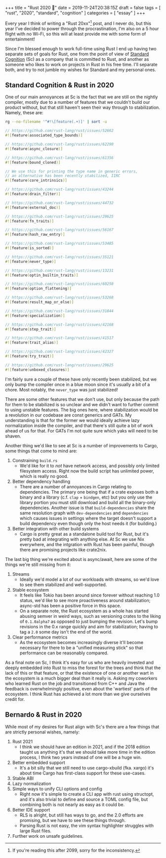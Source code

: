 +++
title = "Rust 2020 🦀"
date = 2019-11-24T20:38:15Z
draft = false
tags = [ "rust", "2020", "standard", "cognition" ]
categories = [ "essay" ]
+++

Every year I think of writing a "Rust 20xx"[^1] post, and I never do, but this
year I've decided to power through the procrastination, I'm also on a 5 hour
flight with no Wi-Fi, so this will at least provide me with some form of
entertainment!

Since I'm blessed enough to work full-time using Rust I end up having two
separate sets of goals for Rust, one from the point of view of [Standard
Cognition][stcg] (Sc) as a company that is committed to Rust, and another as
someone who likes to work on projects in Rust in his free time. I'll separate
both, and try to not jumble my wishes for Standard and my personal ones.

## Standard Cognition & Rust in 2020

One of our main annoyances at Sc is the fact that we are still on the nightly
compiler, mostly due to a number of features that we couldn't build our
product without, but that still haven't seen their way through to
stabilization. Namely, these are:

```Bash
rg --no-filename '^#!\[feature(.+)]' | sort -u
```

```Rust
// https://github.com/rust-lang/rust/issues/52662
#![feature(associated_type_bounds)]

// https://github.com/rust-lang/rust/issues/62290
#![feature(async_closure)]

// https://github.com/rust-lang/rust/issues/61356
#![feature(bound_cloned)]

// We use this for printing the type name in generic errors,
// an alternative has been recently stabilized, IIRC
#![feature(core_intrinsics)]

// https://github.com/rust-lang/rust/issues/43244
#![feature(drain_filter)]

// https://github.com/rust-lang/rust/issues/44732
#![feature(external_doc)]

// https://github.com/rust-lang/rust/issues/29625
#![feature(fn_traits)]

// https://github.com/rust-lang/rust/issues/56167
#![feature(hash_raw_entry)]

// https://github.com/rust-lang/rust/issues/53485
#![feature(is_sorted)]

// https://github.com/rust-lang/rust/issues/35121
#![feature(never_type)]

// https://github.com/rust-lang/rust/issues/13231
#![feature(optin_builtin_traits)]

// https://github.com/rust-lang/rust/issues/60258
#![feature(option_flattening)]

// https://github.com/rust-lang/rust/issues/53268
#![feature(result_map_or_else)]

// https://github.com/rust-lang/rust/issues/31844
#![feature(specialization)]

// https://github.com/rust-lang/rust/issues/42168
#![feature(step_trait)]

// https://github.com/rust-lang/rust/issues/41517
#![feature(trait_alias)]

// https://github.com/rust-lang/rust/issues/42327
#![feature(try_trait)]

// https://github.com/rust-lang/rust/issues/29625
#![feature(unboxed_closures)]
```

I'm fairly sure a couple of these have only recently been stabilized, but we
only bump the compiler once in a blue moon since it's usually a bit of a
chore. Most notably,  the `never_type` was just stabilized!

There are some other features that we don't use, but only because the path for
them to be stabilized is so unclear and we didn't want to further commit to
using unstable features. The big ones here, where stabilization would be a
revolution in our codebase are const generics and GATs. My understanding is
that for the former we would ideally achieve lazy normalization inside the
compiler, and that there's still quite a bit of work ahead of us for that. For
GATs I'm not quite sure which yaks will need to be shaven.

Another thing we'd like to see at Sc is a number of improvements to Cargo,
some things that come to mind are:

1. Constraining `build.rs`
   - We'd like for it to _not_ have network access, and possibly only
       limited filesystem access. Right now the build script has unlimited
       power, which is really no good.
1. Better dependency handling
   - There are a number of annoyances in Cargo relating to
       dependencies. The primary one being that if a crate exposes both a
       binary and a library (c.f. `clap` + `bindgen`, etc) but you only use
       the library portion you must still download and build all the
       binary-only dependencies. Another issue is that
       `build-dependencies` share the same resolution graph with
       `dev-dependencies` and `dependencies` which causes issues in
       settings where the target doesn't support a build dependency even
       though only the host needs it (for building.)
1. Better integration with other build systems
   - Cargo is pretty great as a standalone build tool for Rust, but it's
       pretty bad at integrating with anything else. At Sc we use Nix
       everywhere, and the intgration with Rust has been painful, though
       there are promising projects like crate2nix.

The last big thing we're excited about is async/await, here are some of the
things we're still missing from it:

1. Streams
   - Ideally we'd model a lot of our workloads with streams, so we'd love to
       see them stabilized and well-supported.
1. Stable ecosystem
   - It feels like Tokio has been around since forever without reaching 1.0
       status, we'd like to see more proactiveness around stabilization;
       async-std has been a positive force in this space.
   - On a separate note, the Rust ecosystem as a whole has started abusing
       semver in weird ways, such as versioning crates to the liking of
       `0.1.0alpha7` as opposed to just bumping the revision. Let's bump
       revisions in the 0.x range quickly and aim for stabilization; having to
       tag a `2.0` some day isn't the end of the world.
1. Clear performance metrics
   - As the ecosystem becomes increasingly diverse it'll become necessary
       for there to be a "unified measuring stick" so that performance can be
       reasonably compared.

As a final note on Sc, I think it's easy for us who are heavily invested and
deeply embedded into Rust to miss the forest for the trees and think that the
lack of this or that feature, or that the existence of one or another wart in
the ecosystem is a much bigger deal than it really is. Asking my coworkers who
learned Rust on the job and transitioned from C++ and Java the feedback is
overwhelmingly positive, even about the 'wartiest' parts of the ecosystem. I
think Rust has achieved a lot more than we give ourselves credit for.

## Bernardo & Rust in 2020

While most of my desires for Rust align with Sc's there are a few things that
are strictly personal wishes, namely:

1. Rust 2021
   - I think we should have an edition in 2021, and if the 2018 edition
       taught us anything it's that we should take more time in the edition
       process, I think two years instead of one will be a huge win.
1. Better embedded support
   - It's a bit silly that we still need to use cargo-xbuild (fka. xargo)
       it's about time Cargo has first-class support for these use-cases.
1. Stable ABI
1. Lazy normalization
1. Simple ways to unify CLI options and config
   - Right now it's simple to create a CLI app with rust using
       structopt, and it's also trivial to define and source a TOML config
       file, but combining both is not nearly as easy as it could be.
1. Better IDE support
   - RLS is alright, but still has ways to go, and the 2.0 efforts are
       promising, but we have to see these things through.
   - Parsing Rust is not easy, the vim syntax highlighter struggles with
       large Rust files.
1. Further work on unsafe guidelines.

[^1]: If you're reading this after 2099, sorry for the inconsistency.

[stcg]: https://standard.ai
